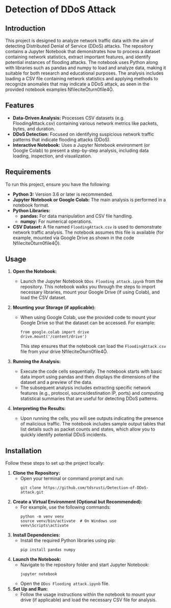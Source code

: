 
# Detection of DDoS Attack

## Introduction

This project is designed to analyze network traffic data with the aim of detecting Distributed Denial of Service (DDoS) attacks. The repository contains a Jupyter Notebook that demonstrates how to process a dataset containing network statistics, extract important features, and identify potential instances of flooding attacks. The notebook uses Python along with libraries such as pandas and numpy to load and analyze data, making it suitable for both research and educational purposes. The analysis includes loading a CSV file containing network statistics and applying methods to recognize anomalies that may indicate a DDoS attack, as seen in the provided notebook examples fileciteturn0file4.

## Features

- **Data-Driven Analysis:** Processes CSV datasets (e.g. FloodingAttack.csv) containing various network metrics like packets, bytes, and duration.
- **DDoS Detection:** Focused on identifying suspicious network traffic patterns that indicate flooding attacks (DDoS).
- **Interactive Notebook:** Uses a Jupyter Notebook environment (or Google Colab) to present a step-by-step analysis, including data loading, inspection, and visualization.

## Requirements

To run this project, ensure you have the following:
- **Python 3:** Version 3.6 or later is recommended.
- **Jupyter Notebook or Google Colab:** The main analysis is performed in a notebook format.
- **Python Libraries:**
  - **pandas:** For data manipulation and CSV file handling.
  - **numpy:** For numerical operations.
- **CSV Dataset:** A file named `FloodingAttack.csv` is used to demonstrate network traffic analysis. The notebook assumes this file is available (for example, mounted via Google Drive as shown in the code fileciteturn0file4).

## Usage

1. **Open the Notebook:**
   - Launch the Jupyter Notebook `DDos Flooding attack.ipynb` from the repository. This notebook walks you through the steps to import necessary libraries, mount your Google Drive (if using Colab), and load the CSV dataset.
   
2. **Mounting your Storage (if applicable):**
   - When using Google Colab, use the provided code to mount your Google Drive so that the dataset can be accessed. For example:
     ```
     from google.colab import drive
     drive.mount('/content/drive')
     ```
     This step ensures that the notebook can load the `FloodingAttack.csv` file from your drive fileciteturn0file4.

3. **Running the Analysis:**
   - Execute the code cells sequentially. The notebook starts with basic data import using pandas and then displays the dimensions of the dataset and a preview of the data.
   - The subsequent analysis includes extracting specific network features (e.g., protocol, source/destination IP, ports) and computing statistical summaries that are useful for detecting DDoS patterns.

4. **Interpreting the Results:**
   - Upon running the cells, you will see outputs indicating the presence of malicious traffic. The notebook includes sample output tables that list details such as packet counts and states, which allow you to quickly identify potential DDoS incidents.

## Installation

Follow these steps to set up the project locally:

1. **Clone the Repository:**
   - Open your terminal or command prompt and run:
     ```
     git clone https://github.com/tdsrusti/Detection-of-DDoS-attack.git
     ```
2. **Create a Virtual Environment (Optional but Recommended):**
   - For example, use the following commands:
     ```
     python -m venv venv
     source venv/bin/activate  # On Windows use venv\Scripts\activate
     ```
3. **Install Dependencies:**
   - Install the required Python libraries using pip:
     ```
     pip install pandas numpy
     ```
4. **Launch the Notebook:**
   - Navigate to the repository folder and start Jupyter Notebook:
     ```
     jupyter notebook
     ```
   - Open the `DDos Flooding attack.ipynb` file.
5. **Set Up and Run:**
   - Follow the usage instructions within the notebook to mount your drive (if applicable) and load the necessary CSV file for analysis.
